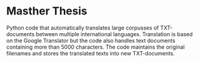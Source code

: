 # Masther Thesis
Python code that automatically translates large corpusses of TXT-documents between multiple international languages. Translation is based on the Google Translator but the code also handles text documents containing more than 5000 characters. The code maintains the original filenames and stores the translated texts into new TXT-documents. 
